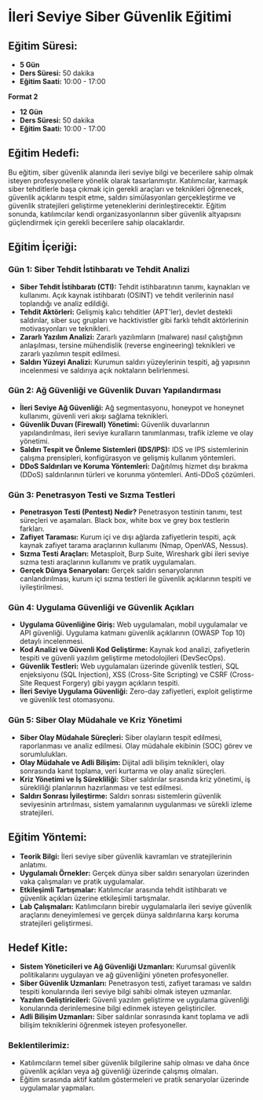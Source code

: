 # İleri Seviye Siber Güvenlik Eğitimi

## Eğitim Süresi:

- **5 Gün**
- **Ders Süresi:** 50 dakika
- **Eğitim Saati:** 10:00 - 17:00

**Format 2**

- **12 Gün**
- **Ders Süresi:** 50 dakika
- **Eğitim Saati:** 10:00 - 17:00

## Eğitim Hedefi:

Bu eğitim, siber güvenlik alanında ileri seviye bilgi ve becerilere sahip olmak isteyen profesyonellere yönelik olarak tasarlanmıştır. Katılımcılar, karmaşık siber tehditlerle başa çıkmak için gerekli araçları ve teknikleri öğrenecek, güvenlik açıklarını tespit etme, saldırı simülasyonları gerçekleştirme ve güvenlik stratejileri geliştirme yeteneklerini derinleştirecektir. Eğitim sonunda, katılımcılar kendi organizasyonlarının siber güvenlik altyapısını güçlendirmek için gerekli becerilere sahip olacaklardır.

## Eğitim İçeriği:

### **Gün 1: Siber Tehdit İstihbaratı ve Tehdit Analizi**

- **Siber Tehdit İstihbaratı (CTI):** Tehdit istihbaratının tanımı, kaynakları ve kullanımı. Açık kaynak istihbaratı (OSINT) ve tehdit verilerinin nasıl toplandığı ve analiz edildiği.
- **Tehdit Aktörleri:** Gelişmiş kalıcı tehditler (APT'ler), devlet destekli saldırılar, siber suç grupları ve hacktivistler gibi farklı tehdit aktörlerinin motivasyonları ve teknikleri.
- **Zararlı Yazılım Analizi:** Zararlı yazılımların (malware) nasıl çalıştığının anlaşılması, tersine mühendislik (reverse engineering) teknikleri ve zararlı yazılımın tespit edilmesi.
- **Saldırı Yüzeyi Analizi:** Kurumun saldırı yüzeylerinin tespiti, ağ yapısının incelenmesi ve saldırıya açık noktaların belirlenmesi.

### **Gün 2: Ağ Güvenliği ve Güvenlik Duvarı Yapılandırması**

- **İleri Seviye Ağ Güvenliği:** Ağ segmentasyonu, honeypot ve honeynet kullanımı, güvenli veri akışı sağlama teknikleri.
- **Güvenlik Duvarı (Firewall) Yönetimi:** Güvenlik duvarlarının yapılandırılması, ileri seviye kuralların tanımlanması, trafik izleme ve olay yönetimi.
- **Saldırı Tespit ve Önleme Sistemleri (IDS/IPS):** IDS ve IPS sistemlerinin çalışma prensipleri, konfigürasyon ve gelişmiş kullanım yöntemleri.
- **DDoS Saldırıları ve Koruma Yöntemleri:** Dağıtılmış hizmet dışı bırakma (DDoS) saldırılarının türleri ve korunma yöntemleri. Anti-DDoS çözümleri.

### **Gün 3: Penetrasyon Testi ve Sızma Testleri**

- **Penetrasyon Testi (Pentest) Nedir?** Penetrasyon testinin tanımı, test süreçleri ve aşamaları. Black box, white box ve grey box testlerin farkları.
- **Zafiyet Taraması:** Kurum içi ve dışı ağlarda zafiyetlerin tespiti, açık kaynak zafiyet tarama araçlarının kullanımı (Nmap, OpenVAS, Nessus).
- **Sızma Testi Araçları:** Metasploit, Burp Suite, Wireshark gibi ileri seviye sızma testi araçlarının kullanımı ve pratik uygulamaları.
- **Gerçek Dünya Senaryoları:** Gerçek saldırı senaryolarının canlandırılması, kurum içi sızma testleri ile güvenlik açıklarının tespiti ve iyileştirilmesi.

### **Gün 4: Uygulama Güvenliği ve Güvenlik Açıkları**

- **Uygulama Güvenliğine Giriş:** Web uygulamaları, mobil uygulamalar ve API güvenliği. Uygulama katmanı güvenlik açıklarının (OWASP Top 10) detaylı incelenmesi.
- **Kod Analizi ve Güvenli Kod Geliştirme:** Kaynak kod analizi, zafiyetlerin tespiti ve güvenli yazılım geliştirme metodolojileri (DevSecOps).
- **Güvenlik Testleri:** Web uygulamaları üzerinde güvenlik testleri, SQL enjeksiyonu (SQL Injection), XSS (Cross-Site Scripting) ve CSRF (Cross-Site Request Forgery) gibi yaygın açıkların tespiti.
- **İleri Seviye Uygulama Güvenliği:** Zero-day zafiyetleri, exploit geliştirme ve güvenlik test otomasyonu.

### **Gün 5: Siber Olay Müdahale ve Kriz Yönetimi**

- **Siber Olay Müdahale Süreçleri:** Siber olayların tespit edilmesi, raporlanması ve analiz edilmesi. Olay müdahale ekibinin (SOC) görev ve sorumlulukları.
- **Olay Müdahale ve Adli Bilişim:** Dijital adli bilişim teknikleri, olay sonrasında kanıt toplama, veri kurtarma ve olay analiz süreçleri.
- **Kriz Yönetimi ve İş Sürekliliği:** Siber saldırılar sırasında kriz yönetimi, iş sürekliliği planlarının hazırlanması ve test edilmesi.
- **Saldırı Sonrası İyileştirme:** Saldırı sonrası sistemlerin güvenlik seviyesinin artırılması, sistem yamalarının uygulanması ve sürekli izleme stratejileri.

## Eğitim Yöntemi:

- **Teorik Bilgi:** İleri seviye siber güvenlik kavramları ve stratejilerinin anlatımı.
- **Uygulamalı Örnekler:** Gerçek dünya siber saldırı senaryoları üzerinden vaka çalışmaları ve pratik uygulamalar.
- **Etkileşimli Tartışmalar:** Katılımcılar arasında tehdit istihbaratı ve güvenlik açıkları üzerine etkileşimli tartışmalar.
- **Lab Çalışmaları:** Katılımcıların birebir uygulamalarla ileri seviye güvenlik araçlarını deneyimlemesi ve gerçek dünya saldırılarına karşı koruma stratejileri geliştirmesi.

## Hedef Kitle:

- **Sistem Yöneticileri ve Ağ Güvenliği Uzmanları:** Kurumsal güvenlik politikalarını uygulayan ve ağ güvenliğini yöneten profesyoneller.
- **Siber Güvenlik Uzmanları:** Penetrasyon testi, zafiyet taraması ve saldırı tespiti konularında ileri seviye bilgi sahibi olmak isteyen uzmanlar.
- **Yazılım Geliştiricileri:** Güvenli yazılım geliştirme ve uygulama güvenliği konularında derinlemesine bilgi edinmek isteyen geliştiriciler.
- **Adli Bilişim Uzmanları:** Siber saldırılar sonrasında kanıt toplama ve adli bilişim tekniklerini öğrenmek isteyen profesyoneller.

### Beklentilerimiz:

- Katılımcıların temel siber güvenlik bilgilerine sahip olması ve daha önce güvenlik açıkları veya ağ güvenliği üzerinde çalışmış olmaları.
- Eğitim sırasında aktif katılım göstermeleri ve pratik senaryolar üzerinde uygulamalar yapmaları.
